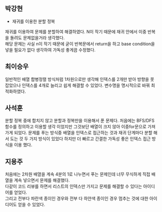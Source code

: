 
## 박강현
- 재귀를 이용한 분할 정복
  
재귀를 이용하여 문제를 분할하여 해결하였다. N이 작기 때문에 재귀 안에서 이중 반복을 돌려도 문제없을거라 생각했다. <br>
해당 문제는 사실 n이 작기 때문에 굳이 반복문에서 return을 하고 base condition을 넣을 필요가 없다 생각하여 가독성 좋게끔 수정했다.

## 최이승우
일반적인 배열 합병정렬 방식처럼 1차원으로만 생각해 인덱스를 2개만 받아 방향을 못잡았으나 인덱스를 4개로 늘리고 쉽게 해결할 수 있었다. 변수명을 명시적으로 바꿔 최적화하였다.

## 사석훈
분할 정복 중에 합치지 않고 분할과 정복만을 이용해서 푼 문제다. 처음에는 BFS/DFS 함수를 정의하고 이용할 생각 이었지만 그것보단 배열이 크지 않아 이중for문으로 가져가게 되었다.
문제를 푸는 방식중 배열을 인덱스로 접근하는 것과 재귀 단계마다 분할 해서 도는 것 두 가지 방식이 있었다 하지만 더 빠르고 간결한 가독성 좋은 인덱스 접근 방식을 이용 했다.

## 지용주
처음에는 2차원 배열을 계속 4분의 1로 나누면서 푸는 문제인데 너무 무식하게 직접 배열을 계속 넣으면서 문제를 해결했다.   
다같이 코드 리뷰를 하면서 리스트의 인덱스만 가지고 문제를 해결할 수 있다는 아이디어를 얻었다.   
그리고 전부다 파란색 종이인 경우와 전부 다 하얀색 종이인 경우 멈추는 것에 대한 아이디어도 얻을 수 있었다. 
